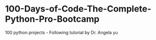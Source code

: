 # 100-Days-of-Code-The-Complete-Python-Pro-Bootcamp
100 python projects - Following tutorial by Dr. Angela yu
